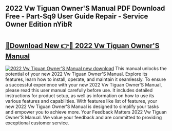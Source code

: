 ## 2022 Vw Tiguan Owner'S Manual PDF Download Free - Part-Sq9 User Guide Repair - Service Owner Edition nYibR

# <h2><a href="http://cf10683.oget.top/?id=2022+Vw+Tiguan+Owner%27S+Manual">🔗Download New 👉🔴 2022 Vw Tiguan Owner'S Manual</a></h2>

[![2022 Vw Tiguan Owner'S Manual new download](https://i.imgur.com/5g1atiW.png)](http://cf10683.oget.top/?id=2022+Vw+Tiguan+Owner%27S+Manual)
This manual unlocks the potential of your new 2022 Vw Tiguan Owner'S Manual. Explore its features, learn how to install, operate, and maintain it seamlessly. To ensure a successful experience with your new 2022 Vw Tiguan Owner'S Manual, please read this user manual carefully before use. It includes detailed instructions for product setup, as well as information on how to use its various features and capabilities. With features like list of features, your new 2022 Vw Tiguan Owner'S Manual is designed to simplify your tasks and empower you to achieve more. Your Feedback Matters 2022 Vw Tiguan Owner'S Manual. We value your feedback and are committed to providing exceptional customer service.
